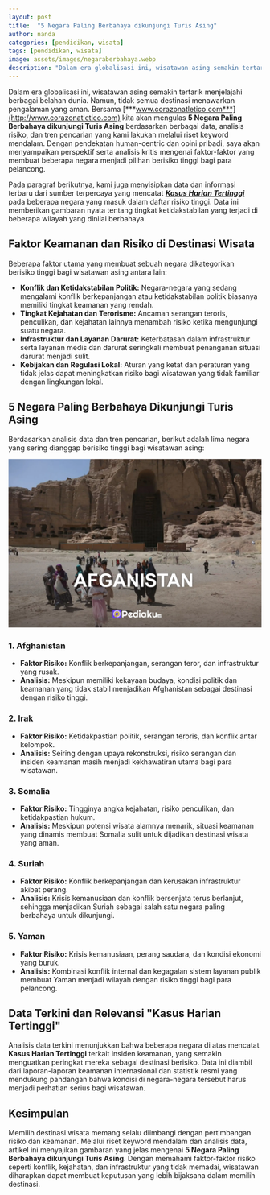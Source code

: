 ```yaml
---
layout: post
title:  "5 Negara Paling Berbahaya dikunjungi Turis Asing"
author: nanda
categories: [pendidikan, wisata]
tags: [pendidikan, wisata]
image: assets/images/negaraberbahaya.webp
description: "Dalam era globalisasi ini, wisatawan asing semakin tertarik menjelajahi berbagai belahan dunia. Namun, tidak semua destinasi menawarkan pengalaman yang aman"
---
```


Dalam era globalisasi ini, wisatawan asing semakin tertarik menjelajahi berbagai belahan dunia. Namun, tidak semua destinasi menawarkan pengalaman yang aman. Bersama [***www.corazonatletico.com***](http://www.corazonatletico.com) kita akan mengulas **5 Negara Paling Berbahaya dikunjungi Turis Asing** berdasarkan berbagai data, analisis risiko, dan tren pencarian yang kami lakukan melalui riset keyword mendalam. Dengan pendekatan human-centric dan opini pribadi, saya akan menyampaikan perspektif serta analisis kritis mengenai faktor-faktor yang membuat beberapa negara menjadi pilihan berisiko tinggi bagi para pelancong.

Pada paragraf berikutnya, kami juga menyisipkan data dan informasi terbaru dari sumber terpercaya yang mencatat [***Kasus Harian Tertinggi***](http://www.corazonatletico.com/2020/06/17/indonesia-mencatat-kasus-harian-tertinggi-setelah-beralih-ke-new-normal/) pada beberapa negara yang masuk dalam daftar risiko tinggi. Data ini memberikan gambaran nyata tentang tingkat ketidakstabilan yang terjadi di beberapa wilayah yang dinilai berbahaya.
## Faktor Keamanan dan Risiko di Destinasi Wisata

Beberapa faktor utama yang membuat sebuah negara dikategorikan berisiko tinggi bagi wisatawan asing antara lain:
- **Konflik dan Ketidakstabilan Politik:** Negara-negara yang sedang mengalami konflik berkepanjangan atau ketidakstabilan politik biasanya memiliki tingkat keamanan yang rendah.
- **Tingkat Kejahatan dan Terorisme:** Ancaman serangan teroris, penculikan, dan kejahatan lainnya menambah risiko ketika mengunjungi suatu negara.
- **Infrastruktur dan Layanan Darurat:** Keterbatasan dalam infrastruktur serta layanan medis dan darurat seringkali membuat penanganan situasi darurat menjadi sulit.
- **Kebijakan dan Regulasi Lokal:** Aturan yang ketat dan peraturan yang tidak jelas dapat meningkatkan risiko bagi wisatawan yang tidak familiar dengan lingkungan lokal.

## 5 Negara Paling Berbahaya Dikunjungi Turis Asing

Berdasarkan analisis data dan tren pencarian, berikut adalah lima negara yang sering dianggap berisiko tinggi bagi wisatawan asing:

![afganistan](/assets/images/afganistan.webp)
### 1. Afghanistan
- **Faktor Risiko:** Konflik berkepanjangan, serangan teror, dan infrastruktur yang rusak.
- **Analisis:** Meskipun memiliki kekayaan budaya, kondisi politik dan keamanan yang tidak stabil menjadikan Afghanistan sebagai destinasi dengan risiko tinggi.

### 2. Irak
- **Faktor Risiko:** Ketidakpastian politik, serangan teroris, dan konflik antar kelompok.
- **Analisis:** Seiring dengan upaya rekonstruksi, risiko serangan dan insiden keamanan masih menjadi kekhawatiran utama bagi para wisatawan.

### 3. Somalia
- **Faktor Risiko:** Tingginya angka kejahatan, risiko penculikan, dan ketidakpastian hukum.
- **Analisis:** Meskipun potensi wisata alamnya menarik, situasi keamanan yang dinamis membuat Somalia sulit untuk dijadikan destinasi wisata yang aman.

### 4. Suriah
- **Faktor Risiko:** Konflik berkepanjangan dan kerusakan infrastruktur akibat perang.
- **Analisis:** Krisis kemanusiaan dan konflik bersenjata terus berlanjut, sehingga menjadikan Suriah sebagai salah satu negara paling berbahaya untuk dikunjungi.

### 5. Yaman
- **Faktor Risiko:** Krisis kemanusiaan, perang saudara, dan kondisi ekonomi yang buruk.
- **Analisis:** Kombinasi konflik internal dan kegagalan sistem layanan publik membuat Yaman menjadi wilayah dengan risiko tinggi bagi para pelancong.

## Data Terkini dan Relevansi "Kasus Harian Tertinggi"

Analisis data terkini menunjukkan bahwa beberapa negara di atas mencatat **Kasus Harian Tertinggi** terkait insiden keamanan, yang semakin menguatkan peringkat mereka sebagai destinasi berisiko. Data ini diambil dari laporan-laporan keamanan internasional dan statistik resmi yang mendukung pandangan bahwa kondisi di negara-negara tersebut harus menjadi perhatian serius bagi wisatawan.

## Kesimpulan

Memilih destinasi wisata memang selalu diimbangi dengan pertimbangan risiko dan keamanan. Melalui riset keyword mendalam dan analisis data, artikel ini menyajikan gambaran yang jelas mengenai **5 Negara Paling Berbahaya dikunjungi Turis Asing**. Dengan memahami faktor-faktor risiko seperti konflik, kejahatan, dan infrastruktur yang tidak memadai, wisatawan diharapkan dapat membuat keputusan yang lebih bijaksana dalam memilih destinasi.
